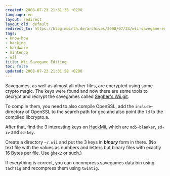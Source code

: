 ```yaml
---
created: 2008-07-23 21:31:36 +0200
language: en
layout: redirect
layout_old: default
redirect_to: https://blog.mbirth.de/archives/2008/07/23/wii-savegame-editing.html
tags:
- know-how
- hacking
- hardware
- nintendo
- wii
title: Wii Savegame Editing
toc: false
updated: 2008-07-23 21:31:58 +0200
---
```


Savegames, as well as almost all other files, are encrypted using some crypto magic. The keys were found and now there
are some tools to decrypt and recrypt the savegames called [Segher's Wii.git](http://wiibrew.org/wiki/Segher's_Wii.git).

To compile them, you need to also compile OpenSSL, add the `include`-directory of OpenSSL to the search path for gcc and
also point the `ld` to the compiled libcrypto.a.

After that, find the 3 interesting keys on [HackMii](http://hackmii.com/2008/04/keys-keys-keys/), which are `md5-blanker`,
`sd-iv` and `sd-key`.

Create a directory `~/.wii` and put the 3 keys in ***binary*** form in there. (No text file with the values as numbers
and letters but binary files with exactly 16 Bytes per file. Use `ghex2` or such.)

If everything is correct, you can uncompress savegames data.bin using `tachtig` and recompress them using `twintig`.